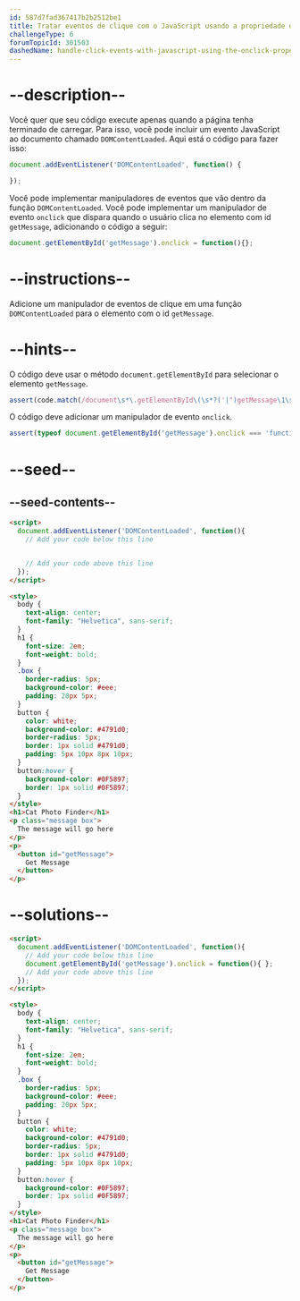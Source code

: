 ```yaml
---
id: 587d7fad367417b2b2512be1
title: Tratar eventos de clique com o JavaScript usando a propriedade onclick
challengeType: 6
forumTopicId: 301503
dashedName: handle-click-events-with-javascript-using-the-onclick-property
---
```


# --description--

Você quer que seu código execute apenas quando a página tenha terminado de carregar. Para isso, você pode incluir um evento JavaScript ao documento chamado `DOMContentLoaded`. Aqui está o código para fazer isso:

```js
document.addEventListener('DOMContentLoaded', function() {

});
```

Você pode implementar manipuladores de eventos que vão dentro da função `DOMContentLoaded`. Você pode implementar um manipulador de evento `onclick` que dispara quando o usuário clica no elemento com id `getMessage`, adicionando o código a seguir:

```js
document.getElementById('getMessage').onclick = function(){};
```

# --instructions--

Adicione um manipulador de eventos de clique em uma função `DOMContentLoaded` para o elemento com o id `getMessage`.

# --hints--

O código deve usar o método `document.getElementById` para selecionar o elemento `getMessage`.

```js
assert(code.match(/document\s*\.getElementById\(\s*?('|")getMessage\1\s*?\)/g));
```

O código deve adicionar um manipulador de evento `onclick`.

```js
assert(typeof document.getElementById('getMessage').onclick === 'function');
```

# --seed--

## --seed-contents--

```html
<script>
  document.addEventListener('DOMContentLoaded', function(){
    // Add your code below this line


    // Add your code above this line
  });
</script>

<style>
  body {
    text-align: center;
    font-family: "Helvetica", sans-serif;
  }
  h1 {
    font-size: 2em;
    font-weight: bold;
  }
  .box {
    border-radius: 5px;
    background-color: #eee;
    padding: 20px 5px;
  }
  button {
    color: white;
    background-color: #4791d0;
    border-radius: 5px;
    border: 1px solid #4791d0;
    padding: 5px 10px 8px 10px;
  }
  button:hover {
    background-color: #0F5897;
    border: 1px solid #0F5897;
  }
</style>
<h1>Cat Photo Finder</h1>
<p class="message box">
  The message will go here
</p>
<p>
  <button id="getMessage">
    Get Message
  </button>
</p>
```

# --solutions--

```html
<script>
  document.addEventListener('DOMContentLoaded', function(){
    // Add your code below this line
    document.getElementById('getMessage').onclick = function(){ };
    // Add your code above this line
  });
</script>

<style>
  body {
    text-align: center;
    font-family: "Helvetica", sans-serif;
  }
  h1 {
    font-size: 2em;
    font-weight: bold;
  }
  .box {
    border-radius: 5px;
    background-color: #eee;
    padding: 20px 5px;
  }
  button {
    color: white;
    background-color: #4791d0;
    border-radius: 5px;
    border: 1px solid #4791d0;
    padding: 5px 10px 8px 10px;
  }
  button:hover {
    background-color: #0F5897;
    border: 1px solid #0F5897;
  }
</style>
<h1>Cat Photo Finder</h1> 
<p class="message box">
  The message will go here
</p>
<p>
  <button id="getMessage">
    Get Message
  </button>
</p>
```
